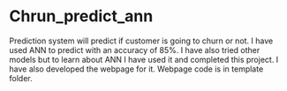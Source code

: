 # Chrun_predict_ann
Prediction system will predict if customer is going to churn or not. I have used ANN to predict with an accuracy of 85%. I have also tried other models but to learn about ANN I have used it and completed this project.
I have also developed the webpage for it. Webpage code is in template folder.
